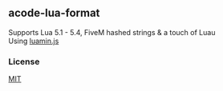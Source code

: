 ## acode-lua-format

Supports Lua 5.1 - 5.4, FiveM hashed strings & a touch of Luau\
Using [luamin.js](https://github.com/Herrtt/luamin.js)

### License

[MIT](https://choosealicense.com/licenses/mit/)
